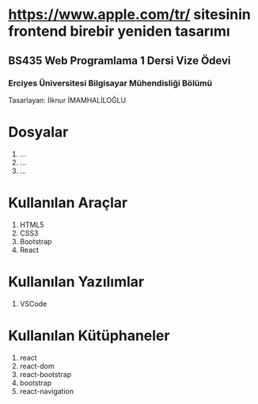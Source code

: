 # https://www.apple.com/tr/ sitesinin frontend birebir yeniden tasarımı 
## BS435 Web Programlama 1 Dersi Vize Ödevi
### Erciyes Üniversitesi Bilgisayar Mühendisliği Bölümü  

Tasarlayan: İlknur İMAMHALİLOĞLU


# Dosyalar

1. ...
2. ...
3. ...
 

# Kullanılan Araçlar

 1. HTML5
 2. CSS3
 3. Bootstrap
 4. React

# Kullanılan Yazılımlar

 1. VSCode

# Kullanılan Kütüphaneler

 1. react
 2. react-dom
 3. react-bootstrap
 4. bootstrap
 5. react-navigation

